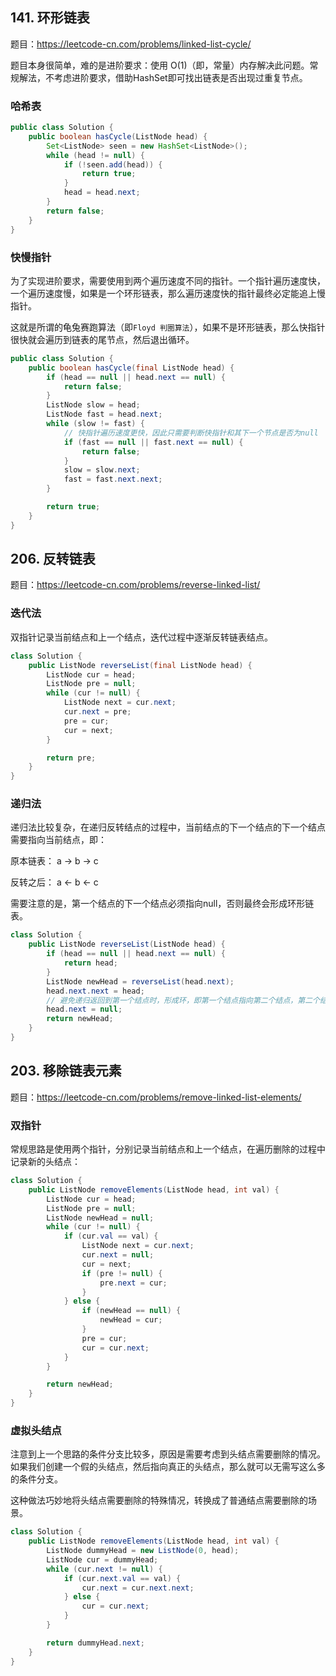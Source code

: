 <!--
date: 2021-11-09T10:34:12+08:00
lastmod: 2021-11-12T10:34:12+08:00
-->

## 141. 环形链表

题目：https://leetcode-cn.com/problems/linked-list-cycle/

题目本身很简单，难的是进阶要求：使用 O(1)（即，常量）内存解决此问题。常规解法，不考虑进阶要求，借助HashSet即可找出链表是否出现过重复节点。

### 哈希表

```java
public class Solution {
    public boolean hasCycle(ListNode head) {
        Set<ListNode> seen = new HashSet<ListNode>();
        while (head != null) {
            if (!seen.add(head)) {
                return true;
            }
            head = head.next;
        }
        return false;
    }
}
```

### 快慢指针

为了实现进阶要求，需要使用到两个遍历速度不同的指针。一个指针遍历速度快，一个遍历速度慢，如果是一个环形链表，那么遍历速度快的指针最终必定能追上慢指针。

这就是所谓的龟兔赛跑算法（即`Floyd 判圈算法`），如果不是环形链表，那么快指针很快就会遍历到链表的尾节点，然后退出循环。

```java
public class Solution {
    public boolean hasCycle(final ListNode head) {
        if (head == null || head.next == null) {
            return false;
        }
        ListNode slow = head;
        ListNode fast = head.next;
        while (slow != fast) {
            // 快指针遍历速度更快，因此只需要判断快指针和其下一个节点是否为null
            if (fast == null || fast.next == null) {
                return false;
            }
            slow = slow.next;
            fast = fast.next.next;
        }

        return true;
    }
}
```

## 206. 反转链表

题目：https://leetcode-cn.com/problems/reverse-linked-list/

### 迭代法

双指针记录当前结点和上一个结点，迭代过程中逐渐反转链表结点。

```java
class Solution {
    public ListNode reverseList(final ListNode head) {
        ListNode cur = head;
        ListNode pre = null;
        while (cur != null) {
            ListNode next = cur.next;
            cur.next = pre;
            pre = cur;
            cur = next;
        }

        return pre;
    }
}
```

### 递归法

递归法比较复杂，在递归反转结点的过程中，当前结点的下一个结点的下一个结点需要指向当前结点，即：

原本链表： a -> b -> c

反转之后： a <- b <- c

需要注意的是，第一个结点的下一个结点必须指向null，否则最终会形成环形链表。

```java
class Solution {
    public ListNode reverseList(ListNode head) {
        if (head == null || head.next == null) {
            return head;
        }
        ListNode newHead = reverseList(head.next);
        head.next.next = head;
		// 避免递归返回到第一个结点时，形成环，即第一个结点指向第二个结点，第二个结点又指向第一个结点
        head.next = null;
        return newHead;
    }
}
```

## 203. 移除链表元素

题目：https://leetcode-cn.com/problems/remove-linked-list-elements/

### 双指针

常规思路是使用两个指针，分别记录当前结点和上一个结点，在遍历删除的过程中记录新的头结点：

```java
class Solution {
    public ListNode removeElements(ListNode head, int val) {
        ListNode cur = head;
        ListNode pre = null;
        ListNode newHead = null;
        while (cur != null) {
            if (cur.val == val) {
                ListNode next = cur.next;
                cur.next = null;
                cur = next;
                if (pre != null) {
                    pre.next = cur;
                }
            } else {
                if (newHead == null) {
                    newHead = cur;
                }
                pre = cur;
                cur = cur.next;
            }
        }

        return newHead;
    }
}
```

### 虚拟头结点

注意到上一个思路的条件分支比较多，原因是需要考虑到头结点需要删除的情况。如果我们创建一个假的头结点，然后指向真正的头结点，那么就可以无需写这么多的条件分支。

这种做法巧妙地将头结点需要删除的特殊情况，转换成了普通结点需要删除的场景。

```java
class Solution {
    public ListNode removeElements(ListNode head, int val) {
        ListNode dummyHead = new ListNode(0, head);
        ListNode cur = dummyHead;
        while (cur.next != null) {
            if (cur.next.val == val) {
                cur.next = cur.next.next;
            } else {
                cur = cur.next;
            }
        }

        return dummyHead.next;
    }
}
```